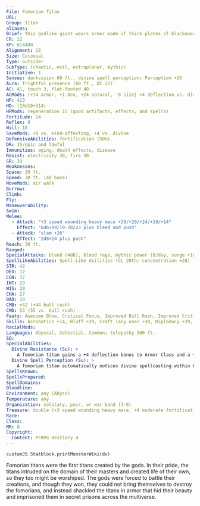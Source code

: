 ```yaml
---
File: Fomorian Titan
URL: 
Group: Titan
aliases:
Brief: This godlike giant wears armor made of thick plates of blackened iron and wields a great bladed mace.
CR: 22
XP: 614400
Alignment: CE
Size: Colossal
Type: outsider
SubType: (chaotic, evil, extraplanar, mythic)
Initiative: 1
Senses: darkvision 60 ft., divine spell perception; Perception +26
Aura: frightful presence (60 ft., DC 27)
AC: 41, touch 3, flat-footed 40
ACMods: (+14 armor, +1 Dex, +24 natural, -8 size| +4 deflection vs. divine)
HP: 413
HD: (18d10+314)
HPMods: regeneration 15 (good artifacts, effects, and spells)
Fortitude: 24
Reflex: 9
Will: 18
SaveMods: +8 vs. mind-affecting, +4 vs. divine
DefensiveAbilities: fortification (50%)
DR: 15/epic and lawful
Immunities: aging, death effects, disease
Resist: electricity 30, fire 30
SR: 33
Weaknesses: 
Space: 30 ft.
Speed: 30 ft. (40 base)
MoveMods: air walk
Burrow: 
Climb: 
Fly: 
Maneuverability: 
Swim: 
Melee: 
  - Attack: "+3 speed wounding heavy mace +29/+29/+24/+19/+14"
    Effect: "6d6+19/19-20/x3 plus bleed and push"
  - Attack: "slam +26"
    Effect: "2d8+24 plus push"
Reach: 30 ft.
Ranged: 
SpecialAttacks: bleed (4d6), blood rage, mythic power (8/day, surge +1d10), push (heavy mace or slam, 10 ft.), rock throwing (100 ft.), trample (2d8+24, DC 35)
SpellLikeAbilities: Spell-Like Abilities (CL 20th; concentration +28)  Constant-air walk, mind blank, true seeing   At Will-break enchantment, divination, greater dispel magic, sending   3/day-disintegrate (DC 24), greater scrying (DC 25), heal, mass suggestion (DC 24)   1/day-cursed earthUM, greater planar ally, mage's disjunction (DC 27), spell turning, wish
STR: 42
DEX: 12
CON: 37
INT: 29
WIS: 20
CHA: 27
BAB: 18
CMB: +42 (+44 bull rush)
CMD: 53 (55 vs. bull rush)
Feats: Awesome Blow, Critical Focus, Improved Bull Rush, Improved CriticalM (heavy mace), Iron WillM, Lightning Reflexes, Power AttackM, Staggering Critical, Vital StrikeM
Skills: Acrobatics +14, Bluff +29, Craft (any one) +30, Diplomacy +20, Heal +23, Intimidate +29, Knowledge (arcana, history) +21, Knowledge (planes, religion) +30, Perception +26, Sense Motive +26, Spellcraft +30, Survival +23, Swim +29, Use Magic Device +29
RacialMods: 
Languages: Abyssal, Celestial, Common; telepathy 300 ft.
SQ: 
SpecialAbilities:
  Divine Resistance (Su): >
    A fomorian titan gains a +4 deflection bonus to Armor Class and a +4 bonus on saving throws against attacks and effects from deities, outsiders who serve a deity, and divine spellcasters.
  Divine Spell Perception (Su): >
    A fomorian titan automatically notices divine spellcasting within 60 feet. It automatically pinpoints the location of the caster, identifies the spell being cast, and knows the intended target or area of the spell.
SpellsKnown: 
SpellsPrepared: 
SpellDomains: 
Bloodline: 
Environment: any (Abyss)
Temperature: any
Organization: solitary, pair, or war band (3-6)
Treasure: double (+3 speed wounding heavy mace, +4 moderate fortification full plate, other treasure)
Race: 
Class: 
MR: 8
Copyright:
  Content: PFRPG Bestiary 4
---
```

```dataviewjs
customJS.Statblock.printMonsterWiki(dv)
```
Fomorian titans were the first titans created by the gods. In their pride, the titans intruded on the domain of their masters and created life of their own, so they too might be worshiped. The gods were forced to battle their creations, and though they won, they could not bring themselves to destroy the fomorians, and instead shackled the titans in armor that hid their beauty and imprisoned them in secret prisons across the multiverse.
